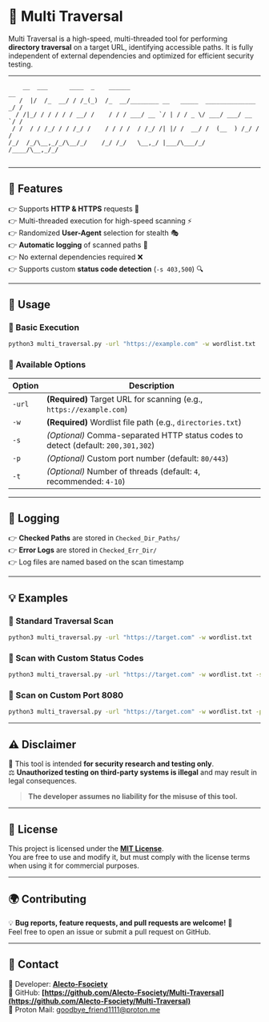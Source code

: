 # 🚀 Multi Traversal

Multi Traversal is a high-speed, multi-threaded tool for performing **directory traversal** on a target URL, identifying accessible paths. It is fully independent of external dependencies and optimized for efficient security testing.

---

```
    __  ___      ____  _    ______                                      __
   /  |/  /_  __/ / /_(_)  /_  __/________ __   _____  ______________ _/ /
  / /|_/ / / / / / __/ /    / / / ___/ __ `/ | / / _ \/ ___/ ___/ __ `/ / 
 / /  / / /_/ / / /_/ /    / / / /  / /_/ /| |/ /  __/ /  (__  ) /_/ / /  
/_/  /_/\__,_/_/\__/_/    /_/ /_/   \__,_/ |___/\___/_/  /____/\__,_/_/   


```

---

## **🔧 Features**
👉 Supports **HTTP & HTTPS** requests 🚀  
👉 Multi-threaded execution for high-speed scanning ⚡  
👉 Randomized **User-Agent** selection for stealth 🎭  
👉 **Automatic logging** of scanned paths 📂  
👉 No external dependencies required ❌  
👉 Supports custom **status code detection** (`-s 403,500`) 🔍  

---

## **🚀 Usage**
### **🔹 Basic Execution**
```bash
python3 multi_traversal.py -url "https://example.com" -w wordlist.txt
```

### **🔹 Available Options**
| Option | Description |
|--------|-------------|
| `-url` | **(Required)** Target URL for scanning (e.g., `https://example.com`) |
| `-w` | **(Required)** Wordlist file path (e.g., `directories.txt`) |
| `-s` | *(Optional)* Comma-separated HTTP status codes to detect (default: `200,301,302`) |
| `-p` | *(Optional)* Custom port number (default: `80/443`) |
| `-t` | *(Optional)* Number of threads (default: `4`, recommended: `4-10`) |

---

## **📂 Logging**
👉 **Checked Paths** are stored in `Checked_Dir_Paths/`  
👉 **Error Logs** are stored in `Checked_Err_Dir/`  
👉 Log files are named based on the scan timestamp  

---

## **💡 Examples**
### **🔹 Standard Traversal Scan**
```bash
python3 multi_traversal.py -url "https://target.com" -w wordlist.txt
```

### **🔹 Scan with Custom Status Codes**
```bash
python3 multi_traversal.py -url "https://target.com" -w wordlist.txt -s 403,500
```

### **🔹 Scan on Custom Port 8080**
```bash
python3 multi_traversal.py -url "https://target.com" -w wordlist.txt -p 8080
```

---

## **⚠️ Disclaimer**
🚨 This tool is intended **for security research and testing only**.  
⚖️ **Unauthorized testing on third-party systems is illegal** and may result in legal consequences.  

> **The developer assumes no liability for the misuse of this tool.**

---

## **🐝 License**
This project is licensed under the **[MIT License](https://github.com/Alecto-Fsociety/Alecto-Fsociety/blob/main/LICENSE)**.  
You are free to use and modify it, but must comply with the license terms when using it for commercial purposes.

---

## **🌍 Contributing**
💡 **Bug reports, feature requests, and pull requests are welcome!** 🚀  
Feel free to open an issue or submit a pull request on GitHub.  

---

## **👥 Contact**
📌 Developer: **[Alecto-Fsociety](https://github.com/Alecto-Fsociety)**  
📌 GitHub: **[https://github.com/Alecto-Fsociety/Multi-Traversal](https://github.com/Alecto-Fsociety/Multi-Traversal)**  
📧 Proton Mail: goodbye_friend1111@proton.me

